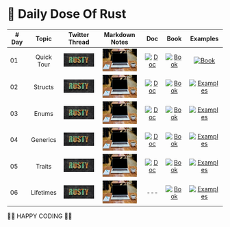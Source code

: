 # 🧵 Daily Dose Of Rust

| # Day | Topic | Twitter Thread | Markdown Notes | Doc | Book | Examples |
|------|:------:|:------:|:------:|:------:|:------:|:------:|
| 01  | Quick Tour | <a href="https://twitter.com/wiseaidev/status/1647625673073127427" target="_blank"><img src="./assets/banner.jpeg" width="80px" alt="banner" /></a> | <a href="https://daily-dose-of.github.io/rust/1.%20Quick%20Tour/README.html" target="_blank"><img src="./assets/notes.jpg" width="80px" alt="Notes" /></a> | <a href="https://doc.rust-lang.org/std/all.html" target="_blank"><img src="https://doc.rust-lang.org/static.files/rust-logo-151179464ae7ed46.svg" width="80px" alt="Doc" /></a> | <a href="https://doc.rust-lang.org/book/title-page.html" target="_blank"><img src="https://doc.rust-lang.org/book/img/ferris/panics.svg" width="80px" alt="Book" /></a> | <a href="https://doc.rust-lang.org/rust-by-example/" target="_blank"><img src="https://doc.rust-lang.org/stable/book/img/ferris/not_desired_behavior.svg" width="80px" alt="Book" /></a> |
| 02  | Structs | <a href="https://twitter.com/wiseaidev/status/1647881627035377664" target="_blank"><img src="./assets/banner.jpeg" width="80px" alt="banner" /></a> | <a href="https://daily-dose-of.github.io/rust/2.%20Structs/README.html" target="_blank"><img src="./assets/notes.jpg" width="80px" alt="Notes" /></a> | <a href="https://doc.rust-lang.org/std/keyword.struct.html" target="_blank"><img src="https://doc.rust-lang.org/static.files/rust-logo-151179464ae7ed46.svg" width="80px" alt="Doc" /></a> | <a href="https://doc.rust-lang.org/book/title-page.html" target="_blank"><img src="https://doc.rust-lang.org/book/img/ferris/panics.svg" width="80px" alt="Book" /></a> | <a href="https://doc.rust-lang.org/stable/rust-by-example/custom_types/structs.html?highlight=structs#structures" target="_blank"><img src="https://doc.rust-lang.org/stable/book/img/ferris/not_desired_behavior.svg" width="80px" alt="Examples" /></a> |
| 03  | Enums | <a href="https://twitter.com/wiseaidev/status/1648356056781799426" target="_blank"><img src="./assets/banner.jpeg" width="80px" alt="banner" /></a> | <a href="https://daily-dose-of.github.io/rust/3.%20Enums/README.html" target="_blank"><img src="./assets/notes.jpg" width="80px" alt="Notes" /></a> | <a href="https://doc.rust-lang.org/std/keyword.enum.html" target="_blank"><img src="https://doc.rust-lang.org/static.files/rust-logo-151179464ae7ed46.svg" width="80px" alt="Doc" /></a> | <a href="https://doc.rust-lang.org/book/ch06-00-enums.html" target="_blank"><img src="https://doc.rust-lang.org/book/img/ferris/panics.svg" width="80px" alt="Book" /></a> | <a href="https://doc.rust-lang.org/stable/rust-by-example/custom_types/enum.html?highlight=enums#enums" target="_blank"><img src="https://doc.rust-lang.org/stable/book/img/ferris/not_desired_behavior.svg" width="80px" alt="Examples" /></a> |
| 04  | Generics | <a href="https://twitter.com/wiseaidev/status/1648787337910923269" target="_blank"><img src="./assets/banner.jpeg" width="80px" alt="banner" /></a> | <a href="https://daily-dose-of.github.io/rust/4.%20Generics/README.html" target="_blank"><img src="./assets/notes.jpg" width="80px" alt="Notes" /></a> | <a href="https://doc.rust-lang.org/std/keyword.trait.html" target="_blank"><img src="https://doc.rust-lang.org/static.files/rust-logo-151179464ae7ed46.svg" width="80px" alt="Doc" /></a> | <a href="https://doc.rust-lang.org/book/ch10-00-generics.html" target="_blank"><img src="https://doc.rust-lang.org/book/img/ferris/panics.svg" width="80px" alt="Book" /></a> | <a href="https://doc.rust-lang.org/stable/rust-by-example/generics.html?highlight=generics#generics" target="_blank"><img src="https://doc.rust-lang.org/stable/book/img/ferris/not_desired_behavior.svg" width="80px" alt="Examples" /></a> |
| 05  | Traits | <a href="https://twitter.com/wiseaidev/status/1649065476721442817" target="_blank"><img src="./assets/banner.jpeg" width="80px" alt="banner" /></a> | <a href="https://daily-dose-of.github.io/rust/5.%20Traits/README.html" target="_blank"><img src="./assets/notes.jpg" width="80px" alt="Notes" /></a> | <a href="https://doc.rust-lang.org/std/keyword.trait.html" target="_blank"><img src="https://doc.rust-lang.org/static.files/rust-logo-151179464ae7ed46.svg" width="80px" alt="Doc" /></a> | <a href="https://doc.rust-lang.org/book/ch10-02-traits.html" target="_blank"><img src="https://doc.rust-lang.org/book/img/ferris/panics.svg" width="80px" alt="Book" /></a> | <a href="https://doc.rust-lang.org/stable/rust-by-example/trait.html" target="_blank"><img src="https://doc.rust-lang.org/stable/book/img/ferris/not_desired_behavior.svg" width="80px" alt="Examples" /></a> |
| 06  | Lifetimes | <a href="https://twitter.com/wiseaidev/status/1649503633636052992" target="_blank"><img src="./assets/banner.jpeg" width="80px" alt="banner" /></a> | <a href="https://daily-dose-of.github.io/rust/6.%20Lifetimes/README.html" target="_blank"><img src="./assets/notes.jpg" width="80px" alt="Notes" /></a> | --- | <a href="https://doc.rust-lang.org/book/ch10-03-lifetime-syntax.html?highlight=lifetimes#lifetime-elision" target="_blank"><img src="https://doc.rust-lang.org/book/img/ferris/panics.svg" width="80px" alt="Book" /></a> | <a href="https://doc.rust-lang.org/stable/rust-by-example/scope/lifetime.html?highlight=lifetimes#lifetimes" target="_blank"><img src="https://doc.rust-lang.org/stable/book/img/ferris/not_desired_behavior.svg" width="80px" alt="Examples" /></a> |

🦀🦀 HAPPY CODING 🦀🦀

